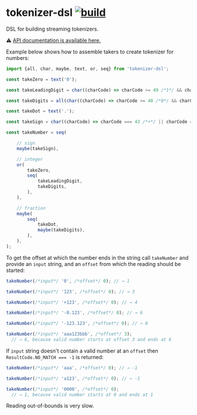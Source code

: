# tokenizer-dsl [![build](https://github.com/smikhalevski/tokenizer-dsl/actions/workflows/master.yml/badge.svg?branch=master&event=push)](https://github.com/smikhalevski/tokenizer-dsl/actions/workflows/master.yml)

DSL for building streaming tokenizers.

⚠️ [API documentation is available here.](https://smikhalevski.github.io/tokenizer-dsl/)

Example below shows how to assemble takers to create tokenizer for numbers:

```ts
import {all, char, maybe, text, or, seq} from 'tokenizer-dsl';

const takeZero = text('0');

const takeLeadingDigit = char((charCode) => charCode >= 49 /*1*/ && charCode <= 57 /*9*/);

const takeDigits = all(char((charCode) => charCode >= 48 /*0*/ && charCode <= 57 /*9*/));

const takeDot = text('.');

const takeSign = char((charCode) => charCode === 43 /*+*/ || charCode === 45 /*-*/);

const takeNumber = seq(

    // sign
    maybe(takeSign),

    // integer
    or(
        takeZero,
        seq(
            takeLeadingDigit,
            takeDigits,
        ),
    ),

    // fraction
    maybe(
        seq(
            takeDot,
            maybe(takeDigits),
        ),
    ),
);
```

To get the offset at which the number ends in the string call `takeNumber` and provide an `input` string, and
an `offset` from which the reading should be started:

```ts
takeNumber(/*input*/ '0', /*offset*/ 0); // → 1

takeNumber(/*input*/ '123', /*offset*/ 0); // → 3

takeNumber(/*input*/ '+123', /*offset*/ 0); // → 4

takeNumber(/*input*/ '-0.123', /*offset*/ 0); // → 6

takeNumber(/*input*/ '-123.123', /*offset*/ 0); // → 8

takeNumber(/*input*/ 'aaa123bbb', /*offset*/ 3);
  // → 6, because valid number starts at offset 3 and ends at 6
```

If `input` string doesn't contain a valid number at an `offset` then `ResultCode.NO_MATCH === -1` is returned:

```ts
takeNumber(/*input*/ 'aaa', /*offset*/ 0); // → -1

takeNumber(/*input*/ 'a123', /*offset*/ 0); // → -1

takeNumber(/*input*/ '0000', /*offset*/ 0);
  // → 1, because valid number starts at 0 and ends at 1 
```

Reading out-of-bounds is very slow.
